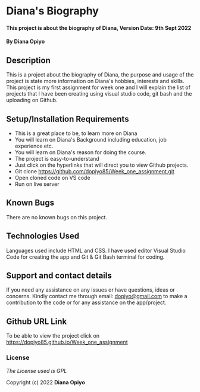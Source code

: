# Diana's Biography

#### This project is about the biography of Diana, Version Date: 9th Sept 2022

#### By **Diana Opiyo**

## Description

This is a project about the biography of Diana, the purpose and usage of the project is state more information on Diana's hobbies, interests and skills. This project is my first assignment for week one and I will explain the list of projects that I have been creating using visual studio code, git bash and the uploading on Github.

## Setup/Installation Requirements

- This is a great place to be, to learn more on Diana
- You will learn on Diana's Background including education, job experience etc.
- You will learn on Diana's reason for doing the course.
- The project is easy-to-understand
- Just click on the hyperlinks that will direct you to view Github projects.
- Git clone https://github.com/dopiyo85/Week_one_assignment.git
- Open cloned code on VS code
- Run on live server

## Known Bugs

There are no known bugs on this project.

## Technologies Used

Languages used include HTML and CSS. I have used editor Visual Studio Code for creating the app and Git & Git Bash terminal for coding.

## Support and contact details

If you need any assistance on any issues or have questions, ideas or concerns. Kindly contact me through email: dopiyo@gmail.com to make a contribution to the code or for any assistance on the app/project.

## Github URL Link

To be able to view the project click on https://dopiyo85.github.io/Week_one_assignment

### License

_The License used is GPL_

Copyright (c) 2022 **Diana Opiyo**
